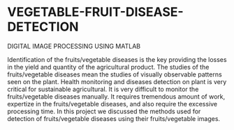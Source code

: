 # VEGETABLE-FRUIT-DISEASE-DETECTION
DIGITAL IMAGE PROCESSING USING MATLAB


Identification of the fruits/vegetable diseases is the key providing the losses in the yield and quantity of the agricultural
product. The studies of the fruits/vegetable diseases mean the studies of visually observable patterns seen on the plant.
Health monitoring and diseases detection on plant is very critical for sustainable agricultural. It is very difficult
to monitor the fruits/vegetable diseases manually. It requires tremendous amount of work, expertize in the fruits/vegetable diseases,
and also require the excessive processing time. In this project we discussed the methods used for detection of
fruits/vegetable diseases using their fruits/vegetable images.
